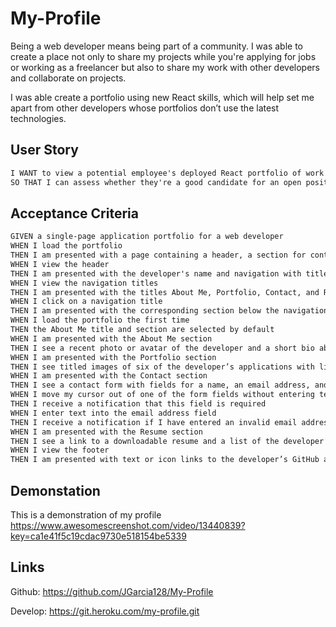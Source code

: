 # My-Profile
Being a web developer means being part of a community. I was able to create a place not only to share my projects while you're applying for jobs or working as a freelancer but also to share my work with other developers and collaborate on projects.

I was able create a portfolio using new React skills, which will help set me apart from other developers whose portfolios don’t use the latest technologies. 

## User Story

```md
I WANT to view a potential employee's deployed React portfolio of work samples
SO THAT I can assess whether they're a good candidate for an open position
```

## Acceptance Criteria

```md
GIVEN a single-page application portfolio for a web developer
WHEN I load the portfolio
THEN I am presented with a page containing a header, a section for content, and a footer
WHEN I view the header
THEN I am presented with the developer's name and navigation with titles corresponding to different sections of the portfolio
WHEN I view the navigation titles
THEN I am presented with the titles About Me, Portfolio, Contact, and Resume, and the title corresponding to the current section is highlighted
WHEN I click on a navigation title
THEN I am presented with the corresponding section below the navigation without the page reloading and that title is highlighted
WHEN I load the portfolio the first time
THEN the About Me title and section are selected by default
WHEN I am presented with the About Me section
THEN I see a recent photo or avatar of the developer and a short bio about them
WHEN I am presented with the Portfolio section
THEN I see titled images of six of the developer’s applications with links to both the deployed applications and the corresponding GitHub repositories
WHEN I am presented with the Contact section
THEN I see a contact form with fields for a name, an email address, and a message
WHEN I move my cursor out of one of the form fields without entering text
THEN I receive a notification that this field is required
WHEN I enter text into the email address field
THEN I receive a notification if I have entered an invalid email address
WHEN I am presented with the Resume section
THEN I see a link to a downloadable resume and a list of the developer’s proficiencies
WHEN I view the footer
THEN I am presented with text or icon links to the developer’s GitHub and LinkedIn profiles, and their profile on a third platform (Stack Overflow, Twitter)
```

## Demonstation
This is a demonstration of my profile 
https://www.awesomescreenshot.com/video/13440839?key=ca1e41f5c19cdac9730e518154be5339

## Links 
Github: https://github.com/JGarcia128/My-Profile
 
 Develop: https://git.heroku.com/my-profile.git
